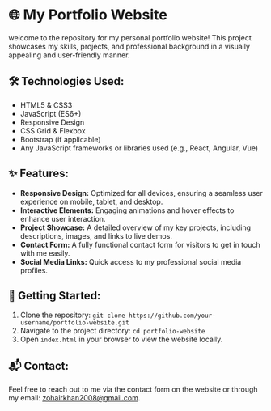 # 🌐 My Portfolio Website

welcome to the repository for my personal portfolio website! This project showcases my skills, projects, and professional background in a visually appealing and user-friendly manner.

## 🛠 Technologies Used:
- HTML5 & CSS3
- JavaScript (ES6+)
- Responsive Design
- CSS Grid & Flexbox
- Bootstrap (if applicable)
- Any JavaScript frameworks or libraries used (e.g., React, Angular, Vue)

## ✨ Features:
- **Responsive Design:** Optimized for all devices, ensuring a seamless user experience on mobile, tablet, and desktop.
- **Interactive Elements:** Engaging animations and hover effects to enhance user interaction.
- **Project Showcase:** A detailed overview of my key projects, including descriptions, images, and links to live demos.
- **Contact Form:** A fully functional contact form for visitors to get in touch with me easily.
- **Social Media Links:** Quick access to my professional social media profiles.

## 🚀 Getting Started:
1. Clone the repository: `git clone https://github.com/your-username/portfolio-website.git`
2. Navigate to the project directory: `cd portfolio-website`
3. Open `index.html` in your browser to view the website locally.

## 📬 Contact:
Feel free to reach out to me via the contact form on the website or through my email: [zohairkhan2008@gmail.com](mailto:zohairkhan2008@gmail.com).
